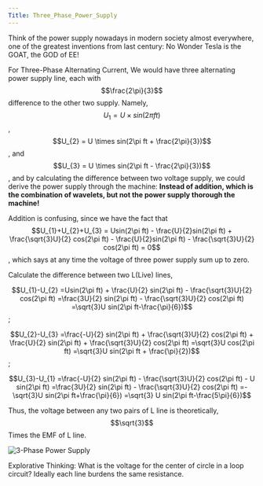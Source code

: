 ```yaml
---
Title: Three_Phase_Power_Supply
---
```


<link rel="stylesheet" href="https://cdn.jsdelivr.net/npm/katex@0.15.1/dist/katex.min.css" integrity="sha384-R4558gYOUz8mP9YWpZJjofhk+zx0AS11p36HnD2ZKj/6JR5z27gSSULCNHIRReVs" crossorigin="anonymous">
<script defer src="https://cdn.jsdelivr.net/npm/katex@0.15.1/dist/katex.min.js" integrity="sha384-z1fJDqw8ZApjGO3/unPWUPsIymfsJmyrDVWC8Tv/a1HeOtGmkwNd/7xUS0Xcnvsx" crossorigin="anonymous"></script>
<script defer src="https://cdn.jsdelivr.net/npm/katex@0.15.1/dist/contrib/auto-render.min.js" integrity="sha384-+XBljXPPiv+OzfbB3cVmLHf4hdUFHlWNZN5spNQ7rmHTXpd7WvJum6fIACpNNfIR" crossorigin="anonymous"
    onload="renderMathInElement(document.body);"></script>

Think of the power supply nowadays in modern society almost everywhere, one of the greatest inventions from last century: No Wonder Tesla is the GOAT, the GOD of EE!

For Three-Phase Alternating Current, We would have three alternating power supply line, each with $$\frac{2\pi}{3}$$ difference to the other two supply.
Namely, $$U_{1} = U \times sin(2\pi ft)$$, $$U_{2} = U \times sin(2\pi ft + \frac{2\pi}{3})$$, and $$U_{3} = U \times sin(2\pi ft - \frac{2\pi}{3})$$, and by calculating the difference between two voltage supply, we could derive the power supply through the machine: **Instead of addition, which is the combination of wavelets, but not the power supply thorough the machine!**

Addition is confusing, since we have the fact that 
$$U_{1}+U_{2}+U_{3} = Usin(2\pi ft) - \frac{U}{2}sin(2\pi ft) + \frac{\sqrt{3}U}{2} cos(2\pi ft) - \frac{U}{2}sin(2\pi ft) - \frac{\sqrt{3}U}{2} cos(2\pi ft) 
= 0$$, 
which says at any time the voltage of three power supply sum up to zero.

Calculate the difference between two L(Live) lines, 

$$U_{1}-U_{2} 
=Usin(2\pi ft) + \frac{U}{2} sin(2\pi ft) - \frac{\sqrt{3}U}{2} cos(2\pi ft) 
=\frac{3U}{2} sin(2\pi ft) - \frac{\sqrt{3}U}{2} cos(2\pi ft) 
=\sqrt{3}U sin(2\pi ft-\frac{\pi}{6})$$; 

$$U_{2}-U_{3} 
=\frac{-U}{2} sin(2\pi ft) + \frac{\sqrt{3}U}{2} cos(2\pi ft) + \frac{U}{2} sin(2\pi ft) + \frac{\sqrt{3}U}{2} cos(2\pi ft) 
=\sqrt{3}U cos(2\pi ft) 
=\sqrt{3}U sin(2\pi ft + \frac{\pi}{2})$$; 

$$U_{3}-U_{1} 
=\frac{-U}{2} sin(2\pi ft) - \frac{\sqrt{3}U}{2} cos(2\pi ft) - U sin(2\pi ft) 
=\frac{3U}{2} sin(2\pi ft) - \frac{\sqrt{3}U}{2} cos(2\pi ft) 
=-\sqrt{3}U sin(2\pi ft+\frac{\pi}{6}) 
=\sqrt{3} U sin(2\pi ft-\frac{5\pi}{6})$$

Thus, the voltage between any two pairs of L line is theoretically, $$\sqrt{3}$$ Times the EMF of L line.

 ![3-Phase Power Supply](https://upload.wikimedia.org/wikipedia/commons/thumb/4/48/3_Phase_Power_Connected_to_Wye_Load.svg/2560px-3_Phase_Power_Connected_to_Wye_Load.svg.png)

Explorative Thinking: What is the voltage for the center of circle in a loop circuit? Ideally each line burdens the same resistance. 
